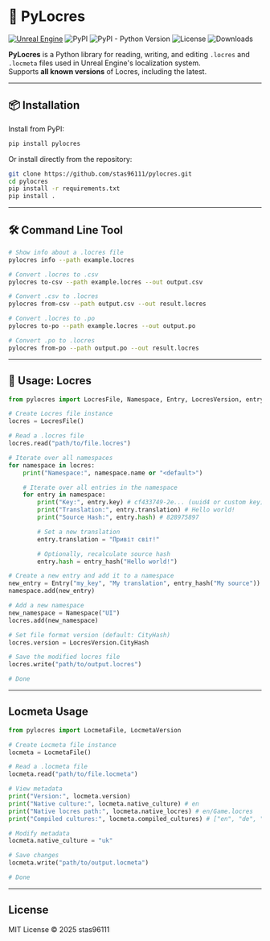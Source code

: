 # 🧩 PyLocres

[![Unreal Engine](https://img.shields.io/badge/Unreal%20Engine-%23313131.svg?logo=unrealengine&logoColor=white)](#)
![PyPI](https://img.shields.io/pypi/v/pylocres.svg)
![PyPI - Python Version](https://img.shields.io/pypi/pyversions/pylocres)
![License](https://img.shields.io/github/license/stas96111/pylocres)
![Downloads](https://img.shields.io/pypi/dm/pylocres)

**PyLocres** is a Python library for reading, writing, and editing `.locres` and `.locmeta` files used in Unreal Engine's localization system.  
Supports **all known versions** of Locres, including the latest.

---

## 📦 Installation

Install from PyPI:

```bash
pip install pylocres
```

Or install directly from the repository:

```bash
git clone https://github.com/stas96111/pylocres.git
cd pylocres
pip install -r requirements.txt
pip install .
```

---

## 🛠️ Command Line Tool

```bash
# Show info about a .locres file
pylocres info --path example.locres

# Convert .locres to .csv
pylocres to-csv --path example.locres --out output.csv

# Convert .csv to .locres
pylocres from-csv --path output.csv --out result.locres

# Convert .locres to .po
pylocres to-po --path example.locres --out output.po

# Convert .po to .locres
pylocres from-po --path output.po --out result.locres
```

---

## 📘 Usage: Locres

```python
from pylocres import LocresFile, Namespace, Entry, LocresVersion, entry_hash

# Create Locres file instance
locres = LocresFile()

# Read a .locres file
locres.read("path/to/file.locres")

# Iterate over all namespaces
for namespace in locres:
    print("Namespace:", namespace.name or "<default>")

    # Iterate over all entries in the namespace
    for entry in namespace:
        print("Key:", entry.key) # cf433749-2e... (uuid4 or custom key)
        print("Translation:", entry.translation) # Hello world!
        print("Source Hash:", entry.hash) # 828975897

        # Set a new translation
        entry.translation = "Привіт світ!"

        # Optionally, recalculate source hash
        entry.hash = entry_hash("Hello world!")

# Create a new entry and add it to a namespace
new_entry = Entry("my_key", "My translation", entry_hash("My source"))
namespace.add(new_entry)

# Add a new namespace
new_namespace = Namespace("UI")
locres.add(new_namespace)

# Set file format version (default: CityHash)
locres.version = LocresVersion.CityHash

# Save the modified locres file
locres.write("path/to/output.locres")

# Done
```

---

## Locmeta Usage

```python
from pylocres import LocmetaFile, LocmetaVersion

# Create Locmeta file instance
locmeta = LocmetaFile()

# Read a .locmeta file
locmeta.read("path/to/file.locmeta")

# View metadata
print("Version:", locmeta.version)
print("Native culture:", locmeta.native_culture) # en
print("Native locres path:", locmeta.native_locres) # en/Game.locres
print("Compiled cultures:", locmeta.compiled_cultures) # ["en", "de", "fr", ...]

# Modify metadata
locmeta.native_culture = "uk"

# Save changes
locmeta.write("path/to/output.locmeta")

# Done
```

---
##  License
MIT License
© 2025 stas96111
